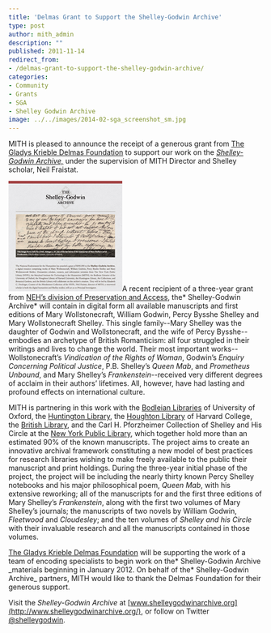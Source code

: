 ```yaml
---
title: 'Delmas Grant to Support the Shelley-Godwin Archive'
type: post
author: mith_admin
description: ""
published: 2011-11-14
redirect_from: 
- /delmas-grant-to-support-the-shelley-godwin-archive/
categories:
- Community
- Grants
- SGA
- Shelley Godwin Archive
image: ../../images/2014-02-sga_screenshot_sm.jpg
---
```

MITH is pleased to announce the receipt of a generous grant from [The Gladys Krieble Delmas Foundation](http://www.delmas.org/) to support our work on the _[Shelley-Godwin Archive,](http://www.shelleygodwinarchive.org)_ under the supervision of MITH Director and Shelley scholar, Neil Fraistat.

[![](../../images/2014-02-sga_screenshot_sm.jpg "Home Page of The Shelley-Godwin Archive")](http://www.shelleygodwinarchive.org)A recent recipient of a three-year grant from [NEH’s division of Preservation and Access](http://www.neh.gov/grants/guidelines/Collections_and_Resources.html), the* Shelley-Godwin Archive* will contain in digital form all available manuscripts and first editions of Mary Wollstonecraft, William Godwin, Percy Bysshe Shelley and Mary Wollstonecraft Shelley. This single family--Mary Shelley was the daughter of Godwin and Wollstonecraft, and the wife of Percy Bysshe--embodies an archetype of British Romanticism: all four struggled in their writings and lives to change the world. Their most important works--Wollstonecraft’s _Vindication of the Rights of Woman_, Godwin’s _Enquiry Concerning Political Justice_, P.B. Shelley’s _Queen Mab_, and _Prometheus Unbound_, and Mary Shelley’s _Frankenstein_--received very different degrees of acclaim in their authors’ lifetimes. All, however, have had lasting and profound effects on international culture.

MITH is partnering in this work with the [Bodleian Libraries](http://www.bodleian.ox.ac.uk/) of University of Oxford, the [Huntington Library](http://www.huntington.org/), the [Houghton Library](http://hcl.harvard.edu/libraries/houghton/) of Harvard College, the [British Library](http://www.bl.uk/), and the Carl H. Pforzheimer Collection of Shelley and His Circle at the [New York Public Library](http://www.nypl.org/), which together hold more than an estimated 90% of the known manuscripts. The project aims to create an innovative archival framework constituting a new model of best practices for research libraries wishing to make freely available to the public their manuscript and print holdings. During the three-year initial phase of the project, the project will be including the nearly thirty known Percy Shelley notebooks and his major philosophical poem, _Queen Mab_, with his extensive reworking; all of the manuscripts for and the first three editions of Mary Shelley’s _Frankenstein_, along with the first two volumes of Mary Shelley’s journals; the manuscripts of two novels by William Godwin, _Fleetwood_ and _Cloudesley_; and the ten volumes of _Shelley and his Circle_ with their invaluable research and all the manuscripts contained in those volumes.

[The Gladys Krieble Delmas Foundation](http://www.delmas.org/) will be supporting the work of a team of encoding specialists to begin work on the* Shelley-Godwin Archive \_materials beginning in January 2012. On behalf of the* Shelley-Godwin Archive\_ partners, MITH would like to thank the Delmas Foundation for their generous support.

Visit the _Shelley-Godwin Archive_ at [www.shelleygodwinarchive.org](http://www.shelleygodwinarchive.org/), or follow on Twitter [@shelleygodwin](http://www.twitter.com/shelleygodwin).
